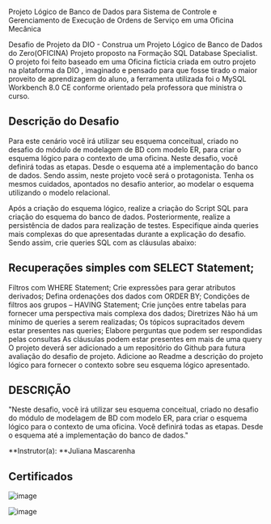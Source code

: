 Projeto Lógico de Banco de Dados para Sistema de Controle e Gerenciamento de Execução de Ordens de Serviço em uma Oficina Mecânica

Desafio de Projeto da DIO - Construa um Projeto Lógico de Banco de Dados do Zero(OFICINA)
Projeto proposto na Formação SQL Database Specialist.
O projeto foi feito baseado em uma Oficina fictícia criada em outro projeto na plataforma da DIO , imaginado e pensado para que fosse tirado o maior proveito de aprendizagem do aluno, a ferramenta utilizada foi o MySQL Workbench 8.0 CE conforme orientado pela professora que ministra o curso.

## Descrição do Desafio
Para este cenário você irá utilizar seu esquema conceitual, criado no desafio do módulo de modelagem de BD com modelo ER, para criar o esquema lógico para o contexto de uma oficina. Neste desafio, você definirá todas as etapas. Desde o esquema até a implementação do banco de dados. Sendo assim, neste projeto você será o protagonista. Tenha os mesmos cuidados, apontados no desafio anterior, ao modelar o esquema utilizando o modelo relacional.

Após a criação do esquema lógico, realize a criação do Script SQL para criação do esquema do banco de dados. Posteriormente, realize a persistência de dados para realização de testes. Especifique ainda queries mais complexas do que apresentadas durante a explicação do desafio. Sendo assim, crie queries SQL com as cláusulas abaixo:

## Recuperações simples com SELECT Statement;
Filtros com WHERE Statement;
Crie expressões para gerar atributos derivados;
Defina ordenações dos dados com ORDER BY;
Condições de filtros aos grupos – HAVING Statement;
Crie junções entre tabelas para fornecer uma perspectiva mais complexa dos dados;
Diretrizes
Não há um mínimo de queries a serem realizadas;
Os tópicos supracitados devem estar presentes nas queries;
Elabore perguntas que podem ser respondidas pelas consultas
As cláusulas podem estar presentes em mais de uma query
O projeto deverá ser adicionado a um repositório do Github para futura avaliação do desafio de projeto. Adicione ao Readme a descrição do projeto lógico para fornecer o contexto sobre seu esquema lógico apresentado.

## DESCRIÇÃO
"Neste desafio, você irá utilizar seu esquema conceitual, criado no desafio do módulo de modelagem de BD com modelo ER, para criar o esquema lógico para o contexto de uma oficina. Você definirá todas as etapas. Desde o esquema até a implementação do banco de dados."

**Instrutor(a): **Juliana Mascarenha

## Certificados

![image](https://github.com/VinnyMoraes-dev/projeto-logico-BD-oficina-mecanica/assets/56524332/dcdd938b-1486-4ee8-8be7-9f38c9b2c9f9)

![image](https://github.com/VinnyMoraes-dev/projeto-logico-BD-oficina-mecanica/assets/56524332/b17ce016-7722-4857-a326-cef7aae15c1b)

